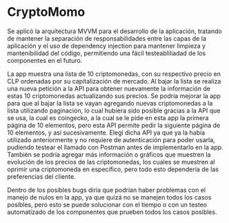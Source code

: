 # CryptoMomo

Se aplicó la arquitectura MVVM para el desarrollo de la aplicación, tratando de mantener la separación de responsabilidades entre las capas de la aplicación y el uso de dependency injection para mantener limpieza y mantenibilidad del código, permitiendo una fácil testeabliliadad de los componentes en el futuro.

La app muestra una lista de 10 criptomonedas, con su respectivo precio en CLP ordenadas por su capitalización de mercado. Al bajar la lista se realiza una nueva petición a la API para obtener nuevamente la información de estas 10 criptomonedas actualizando sus precios.
Se podría mejorar la app para que al bajar la lista se vayan agregando nuevas criptomonedas a la lista utilizando paginación, lo cual hubiera sido posible gracias a la API que se usa, la cual es coingecko, a la cual se le pide en esta app la primera página de 10 elementos, pero esta API permite pedir la siguiente página de 10 elementos, y asi sucesivamente. Elegí dicha API ya que ya la había utilizado anteriormente y no requiere de autenticación para poder usarla, pudiendo testear el llamado con Postman antes de implementarlo en la app.
También se podría agregar más información o gráficos que muestren la evolución de los precios de las criptomonedas, los cuales se muestren al oprimir una criptomoneda en específico, pero todo esto dependería de las preferencias del cliente.

Dentro de los posibles bugs diría que podrían haber problemas con el manejo de nulos en la app, ya que quizá no se manejen todos los casos posibles, pero esto se puede solucionar con el tiempo o con un testeo automatizado de los componentes que prueben todos los casos posibles.